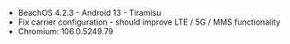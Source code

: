 * BeachOS 4.2.3 - Android 13 - Tiramisu
* Fix carrier configuration - should improve LTE / 5G / MMS functionality
* Chromium: 106.0.5249.79
